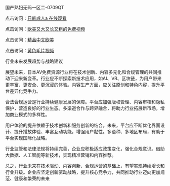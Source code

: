国产熟妇无码一区二-0709QT

点击访问：<a href="https://heiliaoxwd5i8.pages.dev">日韩成人a 在线观看</a>

点击访问：<a href="https://gda-c7m.pages.dev/">欧美又大又长又粗的免费视频</a>

点击访问：<a href="https://gfd-5xg.pages.dev/">精品中文欧美</a>

点击访问：<a href="https://heiliaozj3tjd.pages.dev">黄色毛片视频</a>


行业未来发展趋势与战略建议  

展望未来，日本AV免费资源行业将在技术创新、内容多元化和合规管理的共同推动下迎来新变革。行业应不断探索新技术应用，如AI、VR、区块链，为用户带来更丰富、更安全、更沉浸的体验。内容生产方面，应关注原创和特色内容，提升平台差异化竞争力。  

合法合规运营是行业持续健康发展的保障。平台应加强版权管理、内容审核和隐私保护，营造良好的行业生态。多渠道合作与跨界融合，将助力行业拓展新市场，增加商业模式的多样性。  

用户体验的提升依赖于技术创新和服务创新的结合。未来，平台应不断优化界面设计、提升播放体验、丰富互动功能，增强用户黏性。多语种、多地区布局，有助于平台实现国际化战略。  

行业监管和法律法规将持续完善，企业应积极适应政策变化，强化合规意识。借助大数据、人工智能等新技术，实现精准营销和内容推荐。  

总之，行业未来在技术驱动、内容创新、合规运营的基础上，有望实现持续增长和行业升级。企业应坚定创新驱动战略，提升核心竞争力，共同推动行业迈向更加规范、健康和繁荣的未来

<span style="display:none;">[Canonical link]( https://github.com/ad0700925/186123 ）</span>
